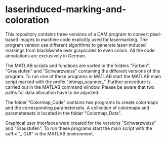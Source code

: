 # laserinduced-marking-and-coloration
This repository contains three versions of a CAM program to convert pixel-based images to machine code explicitly used for lasermarking. The program version use different algorithms to generate laser-induced markings from black&white over grayscales to even colors. All the code annotations are exclusively in German.

The MATLAB scripts and functions are sorted in the folders "Farben", "Graustufen" and "Schwarzweiss" containing the different versions of this program. To run one of these programs in MATLAB start the MATLAB main script marked with the prefix "bitmap_scanner_". Further procedure is carried out in the MATLAB command window. Please be aware that two paths for data allocation have to be adjusted.

The folder "Colormap_Code" contains two programs to create colormaps and the corresponding parametersets. A collection of colormaps and parametersets is located in the folder "Colormap_Data".

Graphical user interfaces were created for the versions "Schwarzweiss" and "Graustufen". To run these programs start the main script with the suffix "_ GUI" in the MATLAB environment.
